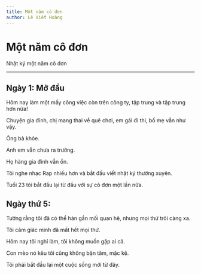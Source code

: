 ```yaml
---
title: Một năm cô đơn
author: Lê Viết Hoàng
---
```


# Một năm cô đơn

Nhật ký một năm cô đơn

---

## Ngày 1: Mở đầu

Hôm nay làm một mấy công việc còn trên công ty, tập trung và tập trung hơn nữa!

Chuyện gia đình, chị mang thai về quê chơi, em gái đi thi, bố mẹ vẫn như vậy.

Ông bà khỏe.

Anh em vẫn chưa ra trường.

Họ hàng gia đình vẫn ổn.

Tôi nghe nhạc Rap nhiều hơn và bắt đầu viết nhật ký thường xuyên.

Tuổi 23 tôi bắt đầu lại từ đầu với sự cô đơn một lần nữa.

## Ngày thứ 5: 

Tưởng rằng tôi đã có thể hàn gắn mối quan hệ, nhưng mọi thứ trôi càng xa. 

Tôi cảm giác mình đã mất hết mọi thứ. 

Hôm nay tôi nghỉ làm, tôi không muốn gặp ai cả.

Con mèo nó kêu tôi cũng không bận tâm, mặc kệ. 

Tôi phải bắt đầu lại một cuộc sống mới từ đây.

~~~ Peace for me!
